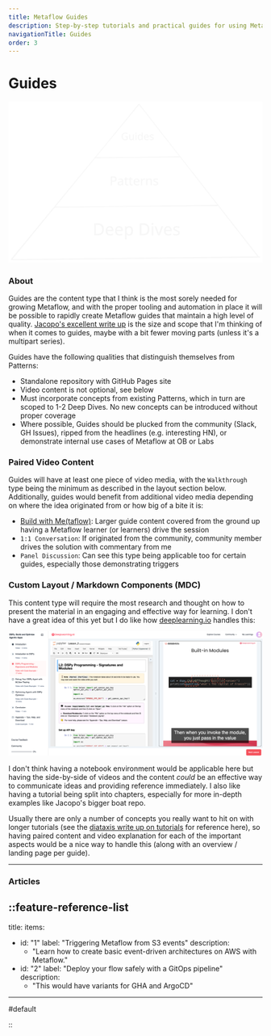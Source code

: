 ```yaml
---
title: Metaflow Guides
description: Step-by-step tutorials and practical guides for using Metaflow features and integrations effectively.
navigationTitle: Guides
order: 3
---
```


# Guides

![](/content/learn/full-pyramid.svg)


### About 

Guides are the content type that I think is the most sorely needed for growing Metaflow, and with the proper tooling and automation in place it will be possible to rapidly create Metaflow guides that maintain a high level of quality. [Jacopo's excellent write up](https://github.com/jacopotagliabue/you-dont-need-a-bigger-boat) is the size and scope that I'm thinking of when it comes to guides, maybe with a bit fewer moving parts (unless it's a multipart series). 


Guides have the following qualities that distinguish themselves from Patterns:

- Standalone repository with GitHub Pages site
- Video content is not optional, see below
- Must incorporate concepts from existing Patterns, which in turn are scoped to 1-2 Deep Dives. No new concepts can be introduced without proper coverage
- Where possible, Guides should be plucked from the community (Slack, GH Issues), ripped from the headlines (e.g. interesting HN), or demonstrate internal use cases of Metaflow at OB or Labs


### Paired Video Content

Guides will have at least one piece of video media, with the `Walkthrough` type being the minimum as described in the layout section below. Additionally, guides would benefit from additional video media depending on where the idea originated from or how big of a bite it is:

- [Build with Me(taflow)](/projects/build-with-me): Larger guide content covered from the ground up having a Metaflow learner (or learners) drive the session  
- `1:1 Conversation`: If originated from the community, community member drives the solution with commentary from me
- `Panel Discussion`: Can see this type being applicable too for certain guides, especially those demonstrating triggers 

### Custom Layout / Markdown Components (MDC)

This content type will require the most research and thought on how to present the material in an engaging and effective way for learning. I don't have a great idea of this yet but I do like how [deeplearning.io](https://learn.deeplearning.ai/) handles this:

![](/content/learn/deeplearning.png)

I don't think having a notebook environment would be applicable here but having the side-by-side of videos and the content _could_ be an effective way to communicate ideas and providing reference immediately. I also like having a tutorial being split into chapters, especially for more in-depth examples like Jacopo's bigger boat repo. 

Usually there are only a number of concepts you really want to hit on with longer tutorials (see the [diataxis write up on tutorials](https://diataxis.fr/tutorials/#tutorials) for reference here), so having paired content and video explanation for each of the important aspects would be a nice way to handle this (along with an overview / landing page per guide).

--- 

### Articles



::feature-reference-list
---
title: 
items:

- id: "1"
  label: "Triggering Metaflow from S3 events"
  description: 
  - "Learn how to create basic event-driven architectures on AWS with Metaflow."
- id: "2"
  label: "Deploy your flow safely with a GitOps pipeline"
  description:
  - "This would have variants for GHA and ArgoCD"
---

#default

::